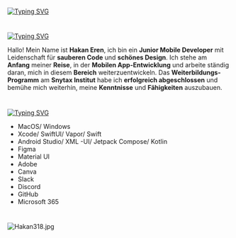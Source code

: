 #

[![Typing SVG](https://readme-typing-svg.demolab.com?font=Silkscreen&size=29&pause=1000&repeat=false&width=435&lines=Meine+Projekte+%E2%AC%87%EF%B8%8F)](https://git.io/typing-svg)

#

[![Typing SVG](https://readme-typing-svg.demolab.com?font=Silkscreen&size=29&pause=1000&repeat=false&width=435&lines=%C3%9Cber+mich+%E2%AC%87%EF%B8%8F)](https://git.io/typing-svg)

Hallo! Mein Name ist **Hakan Eren**, ich bin ein **Junior Mobile Developer** mit Leidenschaft für **sauberen Code** und **schönes Design**. Ich stehe am **Anfang** meiner **Reise**, in der **Mobilen App-Entwicklung** und arbeite ständig daran, mich in diesem **Bereich** weiterzuentwickeln. Das **Weiterbildungs-Programm** am **Snytax Institut** habe ich **erfolgreich abgeschlossen** und bemühe mich weiterhin, meine **Kenntnisse** und **Fähigkeiten** auszubauen. 

#

[![Typing SVG](https://readme-typing-svg.demolab.com?font=Silkscreen&size=29&pause=1000&repeat=false&width=435&lines=tech+stack+%E2%AC%87%EF%B8%8F)](https://git.io/typing-svg)

- MacOS/ Windows
- Xcode/ SwiftUI/ Vapor/ Swift  
- Android Studio/ XML -UI/ Jetpack Compose/ Kotlin 
- Figma
- Material UI 
- Adobe
- Canva
- Slack
- Discord
- GitHub 
- Microsoft 365

#

![Hakan318](Mockup).jpg
